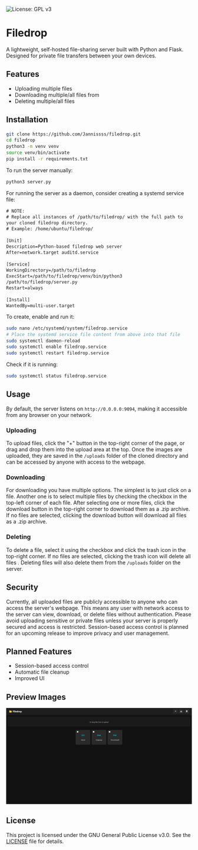 ![License: GPL v3](https://img.shields.io/badge/License-GPLv3-blue.svg)

# Filedrop

A lightweight, self-hosted file-sharing server built with Python and Flask. Designed for private file transfers between your own devices.

## Features
- Uploading multiple files
- Downloading multiple/all files from
- Deleting multiple/all files

## Installation
```bash
git clone https://github.com/Jannissss/filedrop.git
cd filedrop
python3 -m venv venv
source venv/bin/activate
pip install -r requirements.txt
```
To run the server manually:
```bash
python3 server.py
```
For running the server as a daemon, consider creating a systemd service file:
```
# NOTE:
# Replace all instances of /path/to/filedrop/ with the full path to your cloned filedrop directory.
# Example: /home/ubuntu/filedrop/

[Unit]
Description=Python-based filedrop web server
After=network.target auditd.service

[Service]
WorkingDirectory=/path/to/filedrop
ExecStart=/path/to/filedrop/venv/bin/python3 /path/to/filedrop/server.py
Restart=always

[Install]
WantedBy=multi-user.target
```
To create, enable and run it:
```bash
sudo nano /etc/systemd/system/filedrop.service
# Place the systemd service file content from above into that file
sudo systemctl daemon-reload
sudo systemctl enable filedrop.service
sudo systemctl restart filedrop.service
```
Check if it is running:
```bash
sudo systemctl status filedrop.service
```

## Usage
By default, the server listens on `http://0.0.0.0:9094`, making it accessible from any browser on your network.
### Uploading
To upload files, click the "+" button in the top-right corner of the page, or drag and drop them into the upload area at the top. Once the images are uploaded, they are saved in the `/uploads` folder of the cloned directory and can be accessed by anyone with access to the webpage.
### Downloading
For downloading you have multiple options. The simplest is to just click on a file. Another one is to select multiple files by checking the checkbox in the top-left corner of each file. After selecting one or more files, click the download button in the top-right corner to download them as a .zip archive. If no files are selected, clicking the download button will download all files as a .zip archive.
### Deleting
To delete a file, select it using the checkbox and click the trash icon in the top-right corner. If no files are selected, clicking the trash icon will delete all files . Deleting files will also delete them from the `/uploads` folder on the server.

## Security
Currently, all uploaded files are publicly accessible to anyone who can access the server's webpage. This means any user with network access to the server can view, download, or delete files without authentication.
Please avoid uploading sensitive or private files unless your server is properly secured and access is restricted.
Session-based access control is planned for an upcoming release to improve privacy and user management.

## Planned Features
- Session-based access control
- Automatic file cleanup
- Improved UI

## Preview Images
![Filedrop UI](images/ui.png)

## License
This project is licensed under the GNU General Public License v3.0. See the [LICENSE](LICENSE) file for details.
